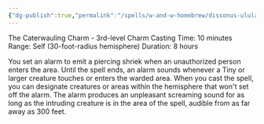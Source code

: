 ```yaml
---
{"dg-publish":true,"permalink":"/spells/w-and-w-homebrew/dissonus-ululatus/"}
---
```


The Caterwauling Charm - 3rd-level Charm
Casting Time: 10 minutes
Range: Self (30-foot-radius hemisphere)
Duration: 8 hours

You set an alarm to emit a piercing shriek when an unauthorized person enters the area. Until the spell ends, an alarm sounds whenever a Tiny or larger creature touches or enters the warded area. When you cast the spell, you can designate creatures or areas within the hemisphere that won't set off the alarm. The alarm produces an unpleasant screaming sound for as long as the intruding creature is in the area of the spell, audible from as far away as 300 feet.